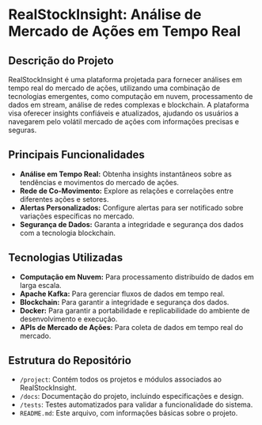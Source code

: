 # RealStockInsight: Análise de Mercado de Ações em Tempo Real

## Descrição do Projeto

RealStockInsight é uma plataforma projetada para fornecer análises em tempo real do mercado de ações, utilizando uma combinação de tecnologias emergentes, como computação em nuvem, processamento de dados em stream, análise de redes complexas e blockchain. A plataforma visa oferecer insights confiáveis e atualizados, ajudando os usuários a navegarem pelo volátil mercado de ações com informações precisas e seguras.

## Principais Funcionalidades

- **Análise em Tempo Real:** Obtenha insights instantâneos sobre as tendências e movimentos do mercado de ações.
- **Rede de Co-Movimento:** Explore as relações e correlações entre diferentes ações e setores.
- **Alertas Personalizados:** Configure alertas para ser notificado sobre variações específicas no mercado.
- **Segurança de Dados:** Garanta a integridade e segurança dos dados com a tecnologia blockchain.

## Tecnologias Utilizadas

- **Computação em Nuvem:** Para processamento distribuído de dados em larga escala.
- **Apache Kafka:** Para gerenciar fluxos de dados em tempo real.
- **Blockchain:** Para garantir a integridade e segurança dos dados.
- **Docker:** Para garantir a portabilidade e replicabilidade do ambiente de desenvolvimento e execução.
- **APIs de Mercado de Ações:** Para coleta de dados em tempo real do mercado.
  
## Estrutura do Repositório

- `/project`: Contém todos os projetos e módulos associados ao RealStockInsight.
- `/docs`: Documentação do projeto, incluindo especificações e design.
- `/tests`: Testes automatizados para validar a funcionalidade do sistema.
- `README.md`: Este arquivo, com informações básicas sobre o projeto.

